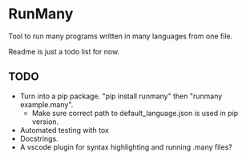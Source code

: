 # RunMany

Tool to run many programs written in many languages from one file.

Readme is just a todo list for now.

## TODO

- Turn into a pip package. "pip install runmany" then "runmany example.many".
  - Make sure correct path to default_language.json is used in pip version.
- Automated testing with tox
- Docstrings.
- A vscode plugin for syntax highlighting and running .many files?
